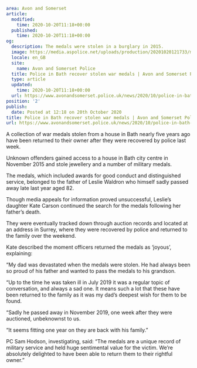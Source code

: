 ```yaml
area: Avon and Somerset
article:
  modified:
    time: 2020-10-20T11:18+00:00
  published:
    time: 2020-10-20T11:18+00:00
og:
  description: The medals were stolen in a burglary in 2015.
  image: https://media.aspolice.net/uploads/production/20201020121733/medals.jpg
  locale: en_GB
  site:
    name: Avon and Somerset Police
  title: Police in Bath recover stolen war medals | Avon and Somerset Police
  type: article
  updated:
    time: 2020-10-20T11:18+00:00
  url: https://www.avonandsomerset.police.uk/news/2020/10/police-in-bath-recover-stolen-war-medals/
position: '2'
publish:
  date: Posted at 12:18 on 20th October 2020
title: Police in Bath recover stolen war medals | Avon and Somerset Police
url: https://www.avonandsomerset.police.uk/news/2020/10/police-in-bath-recover-stolen-war-medals/
```

A collection of war medals stolen from a house in Bath nearly five years ago have been returned to their owner after they were recovered by police last week.

Unknown offenders gained access to a house in Bath city centre in November 2015 and stole jewellery and a number of military medals.

The medals, which included awards for good conduct and distinguished service, belonged to the father of Leslie Waldron who himself sadly passed away late last year aged 82.

Though media appeals for information proved unsuccessful, Leslie’s daughter Kate Carson continued the search for the medals following her father’s death.

They were eventually tracked down through auction records and located at an address in Surrey, where they were recovered by police and returned to the family over the weekend.

Kate described the moment officers returned the medals as ‘joyous’, explaining:

“My dad was devastated when the medals were stolen. He had always been so proud of his father and wanted to pass the medals to his grandson.

“Up to the time he was taken ill in July 2019 it was a regular topic of conversation, and always a sad one. It means such a lot that these have been returned to the family as it was my dad’s deepest wish for them to be found.

“Sadly he passed away in November 2019, one week after they were auctioned, unbeknownst to us.

“It seems fitting one year on they are back with his family.”

PC Sam Hodson, investigating, said: “The medals are a unique record of military service and held huge sentimental value for the victim. We’re absolutely delighted to have been able to return them to their rightful owner.”
